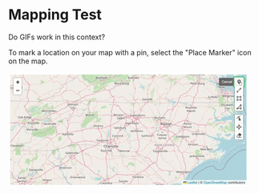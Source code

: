 # Mapping Test

Do GIFs work in this context?

To mark a location on your map with a pin, select the "Place Marker" icon on the map. 

![Mapping - drop a pin](../_embeds/pointsGIF1.gif)